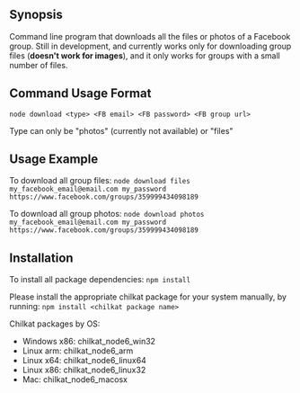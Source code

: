 ## Synopsis

Command line program that downloads all the files or photos of a Facebook group. Still in development, and currently works only for downloading group files (**doesn't work for images**), and it only works for groups with a small number of files.

## Command Usage Format

`node download <type> <FB email> <FB password> <FB group url>`

Type can only be "photos" (currently not available) or "files"

## Usage Example

To download all group files:
`node download files my_facebook_email@email.com my_password https://www.facebook.com/groups/359999434098189`

To download all group photos:
`node download photos my_facebook_email@email.com my_password https://www.facebook.com/groups/359999434098189`

## Installation

To install all package dependencies:
`npm install`

Please install the appropriate chilkat package for your system manually, by running:
`npm install <chilkat package name>`

Chilkat packages by OS:
* Windows x86: chilkat_node6_win32
* Linux arm: chilkat_node6_arm
* Linux x64: chilkat_node6_linux64
* Linux x86: chilkat_node6_linux32
* Mac: chilkat_node6_macosx